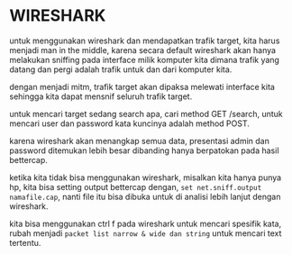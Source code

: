 # WIRESHARK
untuk menggunakan wireshark dan mendapatkan trafik target, kita harus menjadi man in the middle, karena secara default wireshark akan hanya melakukan sniffing pada interface milik komputer kita dimana trafik yang datang dan pergi adalah trafik untuk dan dari komputer kita. 

dengan menjadi mitm, trafik target akan dipaksa melewati interface kita sehingga kita dapat mensnif seluruh trafik target. 

untuk mencari target sedang search apa, cari method GET /search, untuk mencari user dan password kata kuncinya adalah method POST. 

karena wireshark akan menangkap semua data, presentasi admin dan password ditemukan lebih besar dibanding hanya berpatokan pada hasil bettercap. 

ketika kita tidak bisa menggunakan wireshark, misalkan kita hanya punya hp, kita bisa setting output bettercap dengan, `set net.sniff.output namafile.cap`, nanti file itu bisa dibuka untuk di analisi lebih lanjut dengan wireshark. 

kita bisa menggunakan ctrl f pada wireshark untuk mencari spesifik kata, rubah menjadi `packet list narrow & wide dan string` untuk mencari text tertentu. 